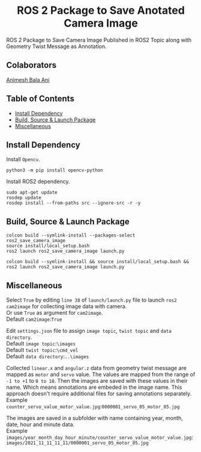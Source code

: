 <p align="center">
  <h1 align="center">ROS 2 Package to Save Anotated Camera Image</h1>
</p>

ROS 2 Package to Save Camera Image Published in ROS2 Topic along with Geometry Twist Message as Annotation.<br/>

## Colaborators
[Animesh Bala Ani](https://www.linkedin.com/in/ani717/)

## Table of Contents
* [Install Dependency](#install) <br/>
* [Build, Source & Launch Package](#launch) <br/>
* [Miscellaneous](#miscellaneous) <br/>

## Install Dependency <a name="install"></a>
Install `Opencv`.<br/>
```
python3 -m pip install opencv-python
```
Install ROS2 dependency.<br/>
```
sudo apt-get update
rosdep update
rosdep install --from-paths src --ignore-src -r -y
```

## Build, Source & Launch Package <a name="launch"></a>
```
colcon build --symlink-install --packages-select ros2_save_camera_image
source install/local_setup.bash
ros2 launch ros2_save_camera_image launch.py
```
```
colcon build --symlink-install && source install/local_setup.bash && ros2 launch ros2_save_camera_image launch.py
```

## Miscellaneous <a name="miscellaneous"></a>
Select `True` by editing `line 38` of `launch/launch.py` file to launch `ros2 cam2image` for collecting image data with camera.<br/>
Or use `True` as argument for `cam2image`.<br/>
Default `cam2image`:`True`<br/> 

Edit `settings.json` file to assign `image topic`, `twist topic` and `data directory`.<br/>
Default `image topic`:`\images`<br/>
Default `twist topic`:`\cmd_vel`<br/> 
Default `data directory`:`..\images`<br/>

Collected `linear.x` and `angular.z` data from geometry twist message are mapped as `motor` and `servo` value. The values are mapped from the range of `-1 to +1` to `0 to 10`. Then the images are saved with these values in their name. Which means annotations are embeded in the image name. This approach doesn't require additional files for saving annotations separately.<br/>
Example `counter_servo_value_motor_value.jpg`:`0000001_servo_05_motor_05.jpg`<br/>

The images are saved in a subfolder with name containing year, month, date, hour and minute data.<br/>
Example `images/year_month_day_hour_minute/counter_servo_value_motor_value.jpg`:`images/2021_11_11_11_11/0000001_servo_05_motor_05.jpg`<br/>
